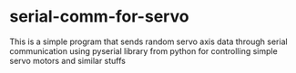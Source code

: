 # serial-comm-for-servo


This is a simple program that sends random servo axis data through serial communication using pyserial library from python for controlling simple servo motors and similar stuffs
